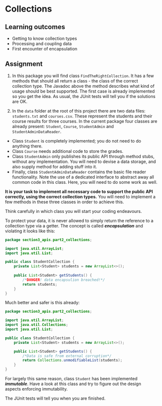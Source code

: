 # Collections

## Learning outcomes
* Getting to know collection types 
* Processing and coupling data
* First encounter of encapsulation

## Assignment 

1. In this package you will find class `FindTheRightCollection`. 
It has a few methods that should all return a class - the class of the correct 
collection type. The Javadoc above the method describes what kind of usage should be best supported.
The first case is already implemented so you get the idea.
As usual, the JUnit tests will tell you if the solutions are OK.

2. In the `data` folder at the root of this project there are two data files: `students.txt` and `courses.csv`. 
These represent the students and their course results for three courses. 
In the current package four classes are already present: `Student`, `Course`, `StudentAdmin` and `StudentAdminDataReader`.  
 
- Class `Student` is completely implemented; you do not need to do anything there.   
- Class `Course` needs additional code to store the grades.  
- Class `StudentAdmin` only publishes its public API through method stubs, without any implementation. You will need to devise a data storage, and also supply method for adding stuff into it. 
- Finally, class `StudentAdminDataReader` contains the basic file reader functionality. Note the use of a dedicated interface to abstract away all common code in this class. Here, you will need to do some work as well.
    
**It is your task to implement all necessary code to support the public API correctly, using the correct collection types.**
You will need to implement a few methods in these three classes in order to achieve this.

Think carefully in which class you will start your coding endeavours.

To protect your data, it is never allowed to simply return the reference to a collection type via a getter. The concept is called **_encapsulation_** and violating it looks like this:

```java
package section3_apis.part2_collections;

import java.util.ArrayList;
import java.util.List;

public class StudentCollection {
    private List<Student> students = new ArrayList<>();
    
    public List<Student> getStudents() {
        /*DANGER! data encapsulion breached!*/
        return students;
    }
}
```

Much better and safer is this already:

```java
package section3_apis.part2_collections;

import java.util.ArrayList;
import java.util.Collections;
import java.util.List;

public class StudentCollection {
    private List<Student> students = new ArrayList<>();

    public List<Student> getStudents() {
        /*Data is safe from external corruption*/
        return Collections.unmodifiableList(students);
    }
}
```

For largely this same reason, class `Student` has been implemented **_immutable_**. Have a look at this class and 
try to figure out the design aspects enforcing immutability.

The JUnit tests will tell you when you are finished.
